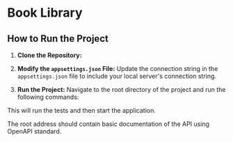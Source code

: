# Book Library

## How to Run the Project

1. **Clone the Repository:**

2. **Modify the `appsettings.json` File:**
Update the connection string in the `appsettings.json` file to include your local server's connection string.

3. **Run the Project:**
Navigate to the root directory of the project and run the following commands:

This will run the tests and then start the application.

The root address should contain basic documentation of the API using OpenAPI standard.